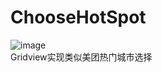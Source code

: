 # ChooseHotSpot
![image](https://github.com/Glorylan/ChooseHotSpot/blob/master/Choose.gif) </br>
Gridview实现类似美团热门城市选择</br>
